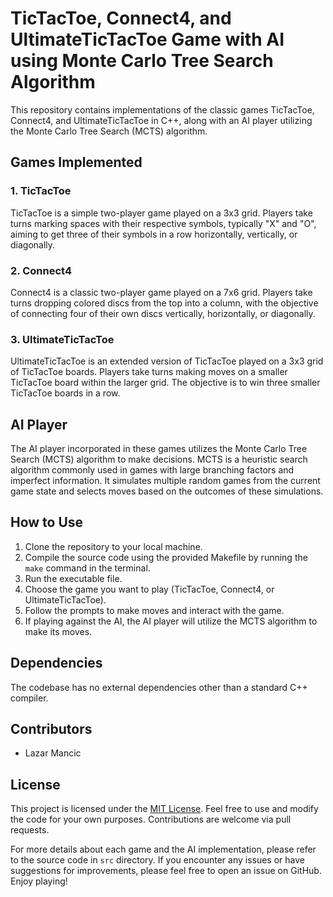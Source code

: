 # TicTacToe, Connect4, and UltimateTicTacToe Game with AI using Monte Carlo Tree Search Algorithm

This repository contains implementations of the classic games TicTacToe, Connect4, and UltimateTicTacToe in C++, along with an AI player utilizing the Monte Carlo Tree Search (MCTS) algorithm.

## Games Implemented

### 1. TicTacToe

TicTacToe is a simple two-player game played on a 3x3 grid. Players take turns marking spaces with their respective symbols, typically "X" and "O", aiming to get three of their symbols in a row horizontally, vertically, or diagonally.

### 2. Connect4

Connect4 is a classic two-player game played on a 7x6 grid. Players take turns dropping colored discs from the top into a column, with the objective of connecting four of their own discs vertically, horizontally, or diagonally.

### 3. UltimateTicTacToe

UltimateTicTacToe is an extended version of TicTacToe played on a 3x3 grid of TicTacToe boards. Players take turns making moves on a smaller TicTacToe board within the larger grid. The objective is to win three smaller TicTacToe boards in a row.

## AI Player

The AI player incorporated in these games utilizes the Monte Carlo Tree Search (MCTS) algorithm to make decisions. MCTS is a heuristic search algorithm commonly used in games with large branching factors and imperfect information. It simulates multiple random games from the current game state and selects moves based on the outcomes of these simulations.

## How to Use

1. Clone the repository to your local machine.
2. Compile the source code using the provided Makefile by running the `make` command in the terminal.
3. Run the executable file.
4. Choose the game you want to play (TicTacToe, Connect4, or UltimateTicTacToe).
5. Follow the prompts to make moves and interact with the game.
6. If playing against the AI, the AI player will utilize the MCTS algorithm to make its moves.

## Dependencies

The codebase has no external dependencies other than a standard C++ compiler.

## Contributors

- Lazar Mancic

## License

This project is licensed under the [MIT License](LICENSE). Feel free to use and modify the code for your own purposes. Contributions are welcome via pull requests.

For more details about each game and the AI implementation, please refer to the source code in `src` directory. If you encounter any issues or have suggestions for improvements, please feel free to open an issue on GitHub. Enjoy playing!
